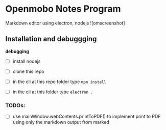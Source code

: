 # Openmobo Notes Program
Markdown editor using electron, nodejs
![omscreenshot]
## Installation and debuggging

**debugging**
 - [ ] install nodejs
 - [ ] clone this repo
 - [ ] in the cli at this repo folder type `npm install`
 - [ ] in the cli at this folder type `electron .`


### TODOs:
 - [ ] use mainWindow.webContents.printToPDF() to implement print to PDF using only the markdown output from marked

